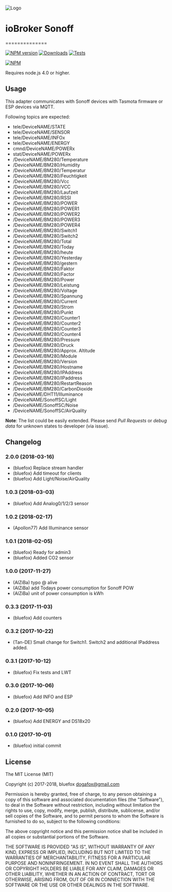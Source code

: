 ![Logo](admin/sonoff.png)
# ioBroker Sonoff
==============

[![NPM version](http://img.shields.io/npm/v/iobroker.sonoff.svg)](https://www.npmjs.com/package/iobroker.sonoff)
[![Downloads](https://img.shields.io/npm/dm/iobroker.sonoff.svg)](https://www.npmjs.com/package/iobroker.sonoff)
[![Tests](https://travis-ci.org/ioBroker/ioBroker.sonoff.svg?branch=master)](https://travis-ci.org/ioBroker/ioBroker.sonoff)

[![NPM](https://nodei.co/npm/iobroker.sonoff.png?downloads=true)](https://nodei.co/npm/iobroker.sonoff/)

Requires node.js 4.0 or higher.

## Usage

This adapter communicates with Sonoff devices with Tasmota firmware or ESP devices via MQTT.

Following topics are expected:
- tele/DeviceNAME/STATE
- tele/DeviceNAME/SENSOR
- tele/DeviceNAME/INFOx
- tele/DeviceNAME/ENERGY
- cmnd/DeviceNAME/POWERx
- stat/DeviceNAME/POWERx
- /DeviceNAME/BM280/Temperature
- /DeviceNAME/BM280/Humidity
- /DeviceNAME/BM280/Temperatur
- /DeviceNAME/BM280/Feuchtigkeit
- /DeviceNAME/BM280/Vcc
- /DeviceNAME/BM280/VCC
- /DeviceNAME/BM280/Laufzeit
- /DeviceNAME/BM280/RSSI
- /DeviceNAME/BM280/POWER
- /DeviceNAME/BM280/POWER1
- /DeviceNAME/BM280/POWER2
- /DeviceNAME/BM280/POWER3
- /DeviceNAME/BM280/POWER4
- /DeviceNAME/BM280/Switch1
- /DeviceNAME/BM280/Switch2
- /DeviceNAME/BM280/Total
- /DeviceNAME/BM280/Today
- /DeviceNAME/BM280/heute
- /DeviceNAME/BM280/Yesterday
- /DeviceNAME/BM280/gestern
- /DeviceNAME/BM280/Faktor
- /DeviceNAME/BM280/Factor
- /DeviceNAME/BM280/Power
- /DeviceNAME/BM280/Leistung
- /DeviceNAME/BM280/Voltage
- /DeviceNAME/BM280/Spannung
- /DeviceNAME/BM280/Current
- /DeviceNAME/BM280/Strom
- /DeviceNAME/BM280/Punkt
- /DeviceNAME/BM280/Counter1
- /DeviceNAME/BM280/Counter2
- /DeviceNAME/BM280/Counter3
- /DeviceNAME/BM280/Counter4
- /DeviceNAME/BM280/Pressure
- /DeviceNAME/BM280/Druck
- /DeviceNAME/BM280/Approx. Altitude
- /DeviceNAME/BM280/Module
- /DeviceNAME/BM280/Version
- /DeviceNAME/BM280/Hostname
- /DeviceNAME/BM280/IPAddress
- /DeviceNAME/BM280/IPaddress
- /DeviceNAME/BM280/RestartReason
- /DeviceNAME/BM280/CarbonDioxide
- /DeviceNAME/DHT11/Illuminance
- /DeviceNAME/SonoffSC/Light
- /DeviceNAME/SonoffSC/Noise
- /DeviceNAME/SonoffSC/AirQuality

**Note**: The list could be easily extended. Please send *Pull Requests* or *debug data* for unknown states to developer (via issue).

## Changelog

### 2.0.0 (2018-03-16)
* (bluefox) Replace stream handler
* (bluefox) Add timeout for clients
* (bluefox) Add Light/Noise/AirQuality

### 1.0.3 (2018-03-03)
* (bluefox) Add Analog0/1/2/3 sensor

### 1.0.2 (2018-02-17)
* (Apollon77) Add Illuminance sensor

### 1.0.1 (2018-02-05)
* (bluefox) Ready for admin3
* (bluefox) Added CO2 sensor

### 1.0.0 (2017-11-27)
* (AlZiBa) typo @ alive
* (AlZiBa) add Todays power consumption for Sonoff POW
* (AlZiBa) unit of power consumption is kWh

### 0.3.3 (2017-11-03)
* (bluefox) Add counters

### 0.3.2 (2017-10-22)
* (Tan-DE) Small change for Switch1. Switch2 and additional IPaddress added.

### 0.3.1 (2017-10-12)
* (bluefox) Fix tests and LWT

### 0.3.0 (2017-10-06)
* (bluefox) Add INFO and ESP

### 0.2.0 (2017-10-05)
* (bluefox) Add ENERGY and DS18x20

### 0.1.0 (2017-10-01)
* (bluefox) initial commit

## License

The MIT License (MIT)

Copyright (c) 2017-2018, bluefox <dogafox@gmail.com>

Permission is hereby granted, free of charge, to any person obtaining a copy
of this software and associated documentation files (the "Software"), to deal
in the Software without restriction, including without limitation the rights
to use, copy, modify, merge, publish, distribute, sublicense, and/or sell
copies of the Software, and to permit persons to whom the Software is
furnished to do so, subject to the following conditions:

The above copyright notice and this permission notice shall be included in
all copies or substantial portions of the Software.

THE SOFTWARE IS PROVIDED "AS IS", WITHOUT WARRANTY OF ANY KIND, EXPRESS OR
IMPLIED, INCLUDING BUT NOT LIMITED TO THE WARRANTIES OF MERCHANTABILITY,
FITNESS FOR A PARTICULAR PURPOSE AND NONINFRINGEMENT. IN NO EVENT SHALL THE
AUTHORS OR COPYRIGHT HOLDERS BE LIABLE FOR ANY CLAIM, DAMAGES OR OTHER
LIABILITY, WHETHER IN AN ACTION OF CONTRACT, TORT OR OTHERWISE, ARISING FROM,
OUT OF OR IN CONNECTION WITH THE SOFTWARE OR THE USE OR OTHER DEALINGS IN
THE SOFTWARE.
